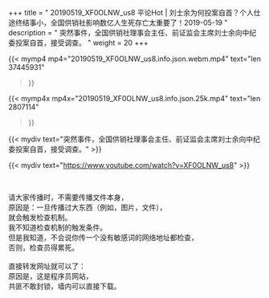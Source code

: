 +++
title = " 20190519_XF0OLNW_us8 平论Hot | 刘士余为何投案自首？个人仕途终结事小，全国供销社影响数亿人生死存亡太重要了！2019-05-19 "
description = " 突然事件，全国供销社理事会主任、前证监会主席刘士余向中纪委投案自首，接受调查。 "
weight = 20
+++

{{< mymp4 mp4="20190519_XF0OLNW_us8.info.json.webm.mp4" 
text="len 37445931"
>}}

{{< mymp4x  mp4x="20190519_XF0OLNW_us8.info.json.25k.mp4"
text="len 2807114"
>}}


{{< mydiv text="突然事件，全国供销社理事会主任、前证监会主席刘士余向中纪委投案自首，接受调查。" >}}
<br>

{{< mydiv text="https://www.youtube.com/watch?v=XF0OLNW_us8" >}}


<br>

请大家传播时，不需要传播文件本身，<br>
原因是：一旦传播过大东西（例如，图片，文件），<br>
就会触发检查机制。<br>
我不知道检查机制的触发条件。<br>
但是我知道，不会说你传一个没有敏感词的网络地址都检查，<br>
否则，检查员得累死。<br><br>
直接转发网址就可以了：<br>
原因是，这是程序员网站，<br>
共匪不敢封锁，墙内可以直接下载。


